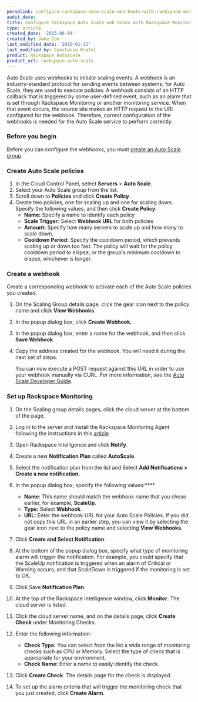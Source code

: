 ```yaml
---
permalink: configure-rackspace-auto-scale-web-hooks-with-rackspace-monitoring/
audit_date:
title: Configure Rackspace Auto Scale web hooks with Rackspace Monitoring
type: article
created_date: '2015-06-04'
created_by: Jake Coe
last_modified_date: '2016-01-22'
last_modified_by: Constanze Kratel
product: Rackspace Autoscale
product_url: rackspace-auto-scale
---
```


Auto Scale uses webhooks to initiate scaling events. A webhook is an
industry-standard protocol for sending events between systems; for Auto
Scale, they are used to execute policies. A webhook consists of an HTTP
callback that is triggered by some user-defined event, such as an alarm
that is set through Rackspace Monitoring or another monitoring service.
When that event occurs, the source site makes an HTTP request to the URI
configured for the webhook. Therefore, correct configuration of the
webhooks is needed for the Auto Scale service to perform correctly.

### Before you begin


Before you can configure the webhooks, you must  [create an Auto Scale
group](/how-to/rackspace-auto-scale-control-panel-user-guide-create-a-scaling-group).

### Create Auto Scale policies


1.  In the Cloud Control Panel, select **Servers** > **Auto Scale**.
2.  Select your Auto Scale group from the list.
3.  Scroll down to **Policies** and click **Create Policy**.
4.  Create two policies, one for scaling up and one for scaling down.
    Specify the following values, and then click **Create Policy**:
    -   **Name:** Specify a name to identify each policy
    -   **Scale Trigger:**  Select **Webhook URL** for both policies
    -   **Amount:** Specify how many servers to scale up and how many to
        scale down.
    -   **Cooldown Period:** Specify the cooldown period, which prevents
        scaling up or down too fast. The policy will wait for the policy
        cooldown period to elapse, or the group's minimum cooldown to
        elapse, whichever is longer.

### Create a webhook


Create a corresponding webhook to activate each of the Auto Scale
policies you created.

1.  On the Scaling Group details page, click the gear icon next to the
    policy name and click **View Webhooks**.
2.  In the popup dialog box, click **Create Webhook.**
3.  In the popup dialog box, enter a name for the webhook, and then
    click **Save Webhook**.
4.  Copy the address created for the webhook. You will need it during
    the next set of steps.

    You can now execute a POST request against this URL in order to use
    your webhook manually via CURL. For more information, see the [Auto
    Scale Developer
    Guide](https://developer.rackspace.com/docs/autoscale/v1/developer-guide/#webhooks-and-capability-urls).



### Set up Rackspace Monitoring


1.  On the Scaling group details pages, click the cloud server at the
    bottom of the page.
2.  Log in to the server and install the Rackspace Monitoring Agent
    following the instructions in this
    [article](/how-to/install-and-configure-the-rackspace-monitoring-agent)
3.  Open Rackspace  Intelligence and click **Notify**.
4.  Create a new **Notification Plan** called **AutoScale**.
5.  Select the notification plan from the list and Select **Add
    Notifications > Create a new notification.**
6.  In the popup dialog box, specify the following values:****
    -   **Name**: This name should match the webhook name that you chose
        earlier, for example, **ScaleUp**.
    -   **Type:** Select **Webhook**.
    -   **URL:** Enter the webhook URL for your Auto Scale Policies. If
        you did not copy this URL in an earlier step, you can view it by
        selecting the gear icon next to the policy name and selecting
        **View Webhooks**.

7.  Click **Create and Select Notification**.
8.  At the bottom of the popup dialog box, specify what type of
    monitoring alarm will trigger the notification. For example, you
    could specify that the ScaleUp notification is triggered when an
    alarm of Critical or Warning occurs, and that ScaleDown is triggered
    if the monitoring is set to OK.
9.  Click Save **Notification Plan**.
10. At the top of the Rackspace Intelligence window, click
    **Monitor**.
    The cloud server is listed.
11. Click the cloud server name, and on the details page, click **Create
    Check** under Monitoring Checks.
12. Enter the following information:
    -   **Check Type:** You can select from the list a wide range of
        monitoring checks such as CPU or Memory. Select the type of
        check that is appropriate for your environment.
    -   **Check Name:** Enter a name to easily identify the check.

13. Click **Create Check**.
    The details page for the check is displayed.

14. To set up the alarm criteria that will trigger the monitoring check
    that you just created, click **Create Alarm**.

